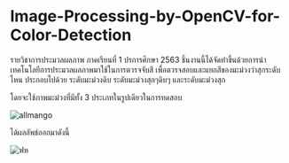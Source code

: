 # Image-Processing-by-OpenCV-for-Color-Detection
รายวิชาการประมวลผลภาพ ภาคเรียนที่ 1 ปรการศึกษา 2563
ชิ้นงานนี้ได้จัดทำขึ้นด้วยการนำเทคโนโลยีการประมวลผลภาพมาใช้ในการตวรจจับสี เพื่อตวรจสอบและแยกสีของมะม่วงว่าสุกระดับไหน ประกอบไปด้วย ระดับมะม่วงดิบ ระดับมะม่วงสุกๆดิบๆ และระดับมะม่วงสุก

โดยจะใช้ภาพมะม่วงที่มีทั้ง 3 ประเภทในรูปเดียวในการทดสอบ

![allmango](https://user-images.githubusercontent.com/37956546/97098604-1eff4380-16b1-11eb-961b-862d93178c18.png)

ได้ผลลัพธ์ออกมาดังนี้

![ฟห](https://user-images.githubusercontent.com/37956546/97098631-903ef680-16b1-11eb-9eb3-f8a0f85d564d.png)
